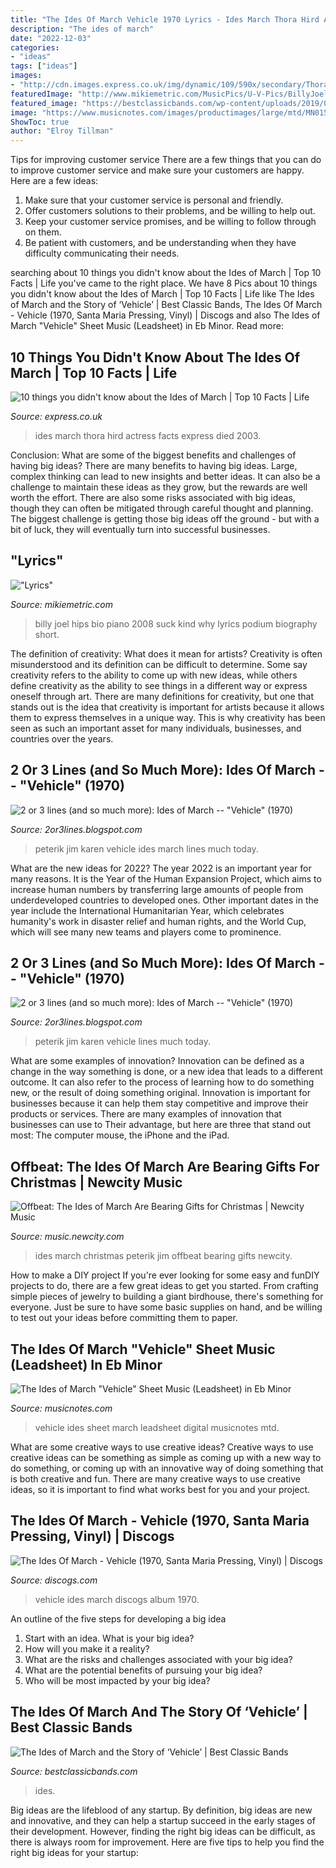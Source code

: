 ```yaml
---
title: "The Ides Of March Vehicle 1970 Lyrics - Ides March Thora Hird Actress Facts Express Died 2003"
description: "The ides of march"
date: "2022-12-03"
categories:
- "ideas"
tags: ["ideas"]
images:
- "http://cdn.images.express.co.uk/img/dynamic/109/590x/secondary/Thora-Hird-489421.jpg"
featuredImage: "http://www.mikiemetric.com/MusicPics/U-V-Pics/BillyJoel-Recent.jpg"
featured_image: "https://bestclassicbands.com/wp-content/uploads/2019/03/ides-of-march-vehicle-768x768.jpg"
image: "https://www.musicnotes.com/images/productimages/large/mtd/MN0152848.gif"
ShowToc: true
author: "Elroy Tillman"
---
```



Tips for improving customer service
There are a few things that you can do to improve customer service and make sure your customers are happy. Here are a few ideas:
1. Make sure that your customer service is personal and friendly.
2. Offer customers solutions to their problems, and be willing to help out.
3. Keep your customer service promises, and be willing to follow through on them.
4. Be patient with customers, and be understanding when they have difficulty communicating their needs.

	

		
searching about 10 things you didn&#039;t know about the Ides of March | Top 10 Facts | Life you've came to the right place. We have 8 Pics about 10 things you didn&#039;t know about the Ides of March | Top 10 Facts | Life like The Ides of March and the Story of ‘Vehicle’ | Best Classic Bands, The Ides Of March - Vehicle (1970, Santa Maria Pressing, Vinyl) | Discogs and also The Ides of March &quot;Vehicle&quot; Sheet Music (Leadsheet) in Eb Minor. Read more:
		
    
## 10 Things You Didn&#039;t Know About The Ides Of March | Top 10 Facts | Life

<img loading=lazy src="http://cdn.images.express.co.uk/img/dynamic/109/590x/secondary/Thora-Hird-489421.jpg" onerror="this.onerror=null;this.src='https://tse3.mm.bing.net/th?id=OIP.7XH4sWVW1WTIfTO3si8YcgHaG3&amp;pid=15.1';" alt="10 things you didn&#039;t know about the Ides of March | Top 10 Facts | Life">

_Source: express.co.uk_

>ides march thora hird actress facts express died 2003. 

	

Conclusion: What are some of the biggest benefits and challenges of having big ideas?
There are many benefits to having big ideas. Large, complex thinking can lead to new insights and better ideas. It can also be a challenge to maintain these ideas as they grow, but the rewards are well worth the effort. There are also some risks associated with big ideas, though they can often be mitigated through careful thought and planning. The biggest challenge is getting those big ideas off the ground - but with a bit of luck, they will eventually turn into successful businesses.

    
## &quot;Lyrics&quot;

<img loading=lazy src="http://www.mikiemetric.com/MusicPics/U-V-Pics/BillyJoel-Recent.jpg" onerror="this.onerror=null;this.src='https://tse1.mm.bing.net/th?id=OIP.ZDQPFKJY5JnaNp7iqD-XygAAAA&amp;pid=15.1';" alt="&quot;Lyrics&quot;">

_Source: mikiemetric.com_

>billy joel hips bio piano 2008 suck kind why lyrics podium biography short. 

	

The definition of creativity: What does it mean for artists?
Creativity is often misunderstood and its definition can be difficult to determine. Some say creativity refers to the ability to come up with new ideas, while others define creativity as the ability to see things in a different way or express oneself through art. There are many definitions for creativity, but one that stands out is the idea that creativity is important for artists because it allows them to express themselves in a unique way. This is why creativity has been seen as such an important asset for many individuals, businesses, and countries over the years.

    
## 2 Or 3 Lines (and So Much More): Ides Of March -- &quot;Vehicle&quot; (1970)

<img loading=lazy src="https://1.bp.blogspot.com/-q-nPtzpD0R0/T5RWc9J1rMI/AAAAAAAAA-g/Jz-sTzFx3t8/s1600/karenjim.jpg" onerror="this.onerror=null;this.src='https://tse2.mm.bing.net/th?id=OIP.YPOSxjPfrDGV0cSkfTT_vwAAAA&amp;pid=15.1';" alt="2 or 3 lines (and so much more): Ides of March -- &quot;Vehicle&quot; (1970)">

_Source: 2or3lines.blogspot.com_

>peterik jim karen vehicle ides march lines much today. 

	

What are the new ideas for 2022?
The year 2022 is an important year for many reasons. It is the Year of the Human Expansion Project, which aims to increase human numbers by transferring large amounts of people from underdeveloped countries to developed ones. Other important dates in the year include the International Humanitarian Year, which celebrates humanity's work in disaster relief and human rights, and the World Cup, which will see many new teams and players come to prominence.

    
## 2 Or 3 Lines (and So Much More): Ides Of March -- &quot;Vehicle&quot; (1970)

<img loading=lazy src="http://1.bp.blogspot.com/-q-nPtzpD0R0/T5RWc9J1rMI/AAAAAAAAA-g/Jz-sTzFx3t8/s400/karenjim.jpg" onerror="this.onerror=null;this.src='https://tse4.mm.bing.net/th?id=OIP.rk1UU8pM2WHKYYCOocg7egHaGc&amp;pid=15.1';" alt="2 or 3 lines (and so much more): Ides of March -- &quot;Vehicle&quot; (1970)">

_Source: 2or3lines.blogspot.com_

>peterik jim karen vehicle lines much today. 

	

What are some examples of innovation?
Innovation can be defined as a change in the way something is done, or a new idea that leads to a different outcome. It can also refer to the process of learning how to do something new, or the result of doing something original. Innovation is important for businesses because it can help them stay competitive and improve their products or services. There are many examples of innovation that businesses can use to Their advantage, but here are three that stand out most: The computer mouse, the iPhone and the iPad.

    
## Offbeat: The Ides Of March Are Bearing Gifts For Christmas | Newcity Music

<img loading=lazy src="https://i0.wp.com/music.newcity.com/wp-content/uploads/2015/12/Peterik-Jim-Christmas-1.jpg" onerror="this.onerror=null;this.src='https://tse3.mm.bing.net/th?id=OIP.AJzAAa9S3phawWh8URvJaQHaEK&amp;pid=15.1';" alt="Offbeat: The Ides of March Are Bearing Gifts for Christmas | Newcity Music">

_Source: music.newcity.com_

>ides march christmas peterik jim offbeat bearing gifts newcity. 

	

How to make a DIY project
If you're ever looking for some easy and funDIY projects to do, there are a few great ideas to get you started. From crafting simple pieces of jewelry to building a giant birdhouse, there's something for everyone. Just be sure to have some basic supplies on hand, and be willing to test out your ideas before committing them to paper.

    
## The Ides Of March &quot;Vehicle&quot; Sheet Music (Leadsheet) In Eb Minor

<img loading=lazy src="https://www.musicnotes.com/images/productimages/large/mtd/MN0152848.gif" onerror="this.onerror=null;this.src='https://tse3.mm.bing.net/th?id=OIP.0UteqyLDazNgfGBUaFDpagAAAA&amp;pid=15.1';" alt="The Ides of March &quot;Vehicle&quot; Sheet Music (Leadsheet) in Eb Minor">

_Source: musicnotes.com_

>vehicle ides sheet march leadsheet digital musicnotes mtd. 

	

What are some creative ways to use creative ideas?
Creative ways to use creative ideas can be something as simple as coming up with a new way to do something, or coming up with an innovative way of doing something that is both creative and fun. There are many creative ways to use creative ideas, so it is important to find what works best for you and your project.

    
## The Ides Of March - Vehicle (1970, Santa Maria Pressing, Vinyl) | Discogs

<img loading=lazy src="https://img.discogs.com/7CSXYysGgft9LGAM_86lDqHQ4IY=/fit-in/600x600/filters:strip_icc():format(jpeg):mode_rgb():quality(90)/discogs-images/R-8683266-1466536031-7163.jpeg.jpg" onerror="this.onerror=null;this.src='https://tse4.mm.bing.net/th?id=OIP.U0cw2nkrOqKzNAKblioPFQHaHa&amp;pid=15.1';" alt="The Ides Of March - Vehicle (1970, Santa Maria Pressing, Vinyl) | Discogs">

_Source: discogs.com_

>vehicle ides march discogs album 1970. 

	

An outline of the five steps for developing a big idea
1. Start with an idea. What is your big idea?
2. How will you make it a reality?
3. What are the risks and challenges associated with your big idea?
4. What are the potential benefits of pursuing your big idea?
5. Who will be most impacted by your big idea?

    
## The Ides Of March And The Story Of ‘Vehicle’ | Best Classic Bands

<img loading=lazy src="https://bestclassicbands.com/wp-content/uploads/2019/03/ides-of-march-vehicle-768x768.jpg" onerror="this.onerror=null;this.src='https://tse4.mm.bing.net/th?id=OIP.pnszrs5-S8NFJziZxMFgMgHaHa&amp;pid=15.1';" alt="The Ides of March and the Story of ‘Vehicle’ | Best Classic Bands">

_Source: bestclassicbands.com_

>ides. 

	

Big ideas are the lifeblood of any startup. By definition, big ideas are new and innovative, and they can help a startup succeed in the early stages of their development. However, finding the right big ideas can be difficult, as there is always room for improvement. Here are five tips to help you find the right big ideas for your startup: 

